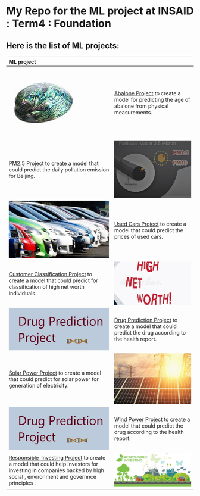 # My Repo for the ML  project at INSAID : Term4 : Foundation

## Here is the  list of ML projects:


|  ML project |   |
| :------------ | :------------ |
|  [![abalone](https://raw.githubusercontent.com/pusagar/insaid_ml_project/main/images/abalone.jpeg "abalone")](https://raw.githubusercontent.com/pusagar/insaid_ml_project/main/images/abalone.jpeg "abalone")  |  [Abalone Project](https://github.com/pusagar/insaid_ml_project/blob/main/Abalone_prediction/ML_abalone_project_sagar.ipynb "Abalone")    to create a model for predicting the age of abalone from  physical measurements.|
|  [PM2.5 Project](https://github.com/pusagar/insaid_ml_project/blob/main/PM2.5/ML_beijing-sagar_final.ipynb "PM2.5")    to  create a model that could predict the daily pollution emission for Beijing.  |  [![pollution](https://github.com/pusagar/insaid_ml_project/blob/main/PM2.5/pm25.png "pollution")](https://github.com/pusagar/insaid_ml_project/blob/main/PM2.5/pm25.png "pollution")|
|  [![UsedCars](https://github.com/pusagar/insaid_ml_project/blob/main/UsedCar/sale-of-used-cars.jpg "usedcar")](https://github.com/pusagar/insaid_ml_project/blob/main/UsedCar/sale-of-used-cars.jpg "usedcar")  |  [Used Cars Project](https://github.com/pusagar/insaid_ml_project/blob/main/UsedCar/ML_usedcar_sagar.ipynb "PM2.5")    to  create a model that could predict the prices of used cars.|
|  [Customer Classification Project](https://github.com/pusagar/insaid_ml_project/blob/main/Customer_Classification/ML4_cust_class_final.ipynb "CC")    to  create a model that could predict for classification of high net worth individuals.  |  [![CustClassfn](https://github.com/pusagar/insaid_ml_project/blob/main/Customer_Classification/HNI.jpg "HNI")](https://github.com/pusagar/insaid_ml_project/blob/main/Customer_Classification/HNI.jpg "HNI") |
|  [![DrugPrediction](https://github.com/pusagar/insaid_ml_project/blob/main/DrugPrediction/drug_pred_image.jpg "DrugPredict")](https://github.com/pusagar/insaid_ml_project/blob/main/DrugPrediction/drug_pred_image.jpg "usedcar")  |  [Drug Prediction Project](https://github.com/pusagar/insaid_ml_project/blob/main/DrugPrediction/ML5_drug_predicion-final.ipynb "DrugPrediction")    to  create a model that could predict the drug according to the health report.|
|  [Solar Power Project](https://github.com/pusagar/insaid_ml_project/blob/main/ml_advanced_project/radiationtrainfinal.ipynb "SP")    to  create a model that could predict for solar power for generation of electricity.  |  [![SP](https://github.com/pusagar/insaid_ml_project/blob/main/ml_advanced_project/solar-panels-electricity_small.jpg "SP")](https://github.com/pusagar/insaid_ml_project/blob/main/ml_advanced_project/solar-panels-electricity_small.jpg "SP") |
|  [![WindPower](https://github.com/pusagar/insaid_ml_project/blob/main/DrugPrediction/drug_pred_image.jpg "DrugPredict")](https://github.com/pusagar/insaid_ml_project/blob/main/DrugPrediction/drug_pred_image.jpg "usedcar")  |  [Wind Power Project](https://github.com/pusagar/insaid_ml_project/blob/main/DrugPrediction/ML5_drug_predicion-final.ipynb "DrugPrediction")    to  create a model that could predict the drug according to the health report.|
|  [Responsible_Investing Project](https://github.com/pusagar/insaid_ml_project/blob/main/ResponsibleInvestment/Responsible_Investing4_Sagar.ipynb "RI") to  create a model that could help investors  for investing in companies backed by  high social , environment and governnce principles .  |  [![RespInv](https://raw.githubusercontent.com/pusagar/insaid_ml_project/main/ResponsibleInvestment/responsible-investing.jpg "RIF")](https://raw.githubusercontent.com/pusagar/insaid_ml_project/main/ResponsibleInvestment/responsible-investing.jpg "RIF") |


